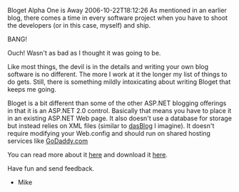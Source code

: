 Bloget Alpha One is Away
2006-10-22T18:12:26
As mentioned in an earlier blog, there comes a time in every software project when you have to shoot the developers (or in this case, myself) and ship.

BANG!

Ouch! Wasn't as bad as I thought it was going to be.

Like most things, the devil is in the details and writing your own blog software is no different. The more I work at it the longer my list of things to do gets. Still, there is something mildly intoxicating about writing Bloget that keeps me going.

Bloget is a bit different than some of the other ASP.NET blogging offerings in that it is an ASP.NET 2.0 control. Basically that means you have to place it in an existing ASP.NET Web page. It also doesn't use a database for storage but instead relies on XML files (similar to [dasBlog](http://dasBlog.net) I imagine). It doesn't require modifying your Web.config and should run on shared hosting services like [GoDaddy.com](http://GoDaddy.com)

You can read more about it [here](http://mike-ward.net/bloget) and download it [here](http://mike-ward.net/downloads).

Have fun and send feedback.

- Mike

